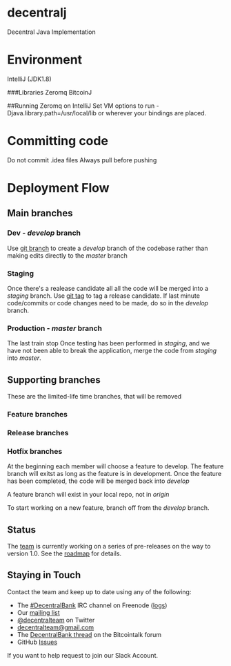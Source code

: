 decentralj
==========

Decentral Java Implementation

# Environment
IntelliJ (JDK1.8)

###Libraries
Zeromq
BitcoinJ

##Running Zeromq on IntelliJ
Set VM options to run -Djava.library.path=/usr/local/lib  or wherever your bindings are placed.

# Committing code
Do not commit .idea files
Always pull before pushing

# Deployment Flow

## Main branches

### Dev - *develop* branch
Use  [git branch](http://git-scm.com/book/ch3-2.html) to create a *develop* branch of the codebase rather than making edits directly to the *master* branch
> 
>

### Staging
Once there's a realease candidate all all the code will be merged into a *staging* branch.
Use [git tag](http://git-scm.com/book/en/Git-Basics-Tagging) to tag a release candidate.
If last minute code/commits or code changes need to be made, do so in the *develop* branch.

### Production - *master* branch
The last train stop
Once testing has been performed in *staging*, and we have not been able to break the application, merge the code from *staging* into *master*.

## Supporting branches
These are the limited-life time branches, that will be removed

### Feature branches
### Release branches
### Hotfix branches

At the beginning each member will choose a feature to develop.
The feature branch will exitst as long as the feature is in development.
Once the feature has been completed, the code will be merged back into *develop*

A feature branch will exist in your local repo, not in *origin*

To start working on a new feature, branch off from the *develop* branch.


Status
------

The [team](https://github.com/orgs/DecentralBank/people) is currently working on a series of pre-releases on the way to version 1.0. See the [roadmap](https://github.com/DecentralBank/decentralj/wiki/Roadmap) for details.



Staying in Touch
----------------

Contact the team and keep up to date using any of the following:

 - The [#DecentralBank](https://webchat.freenode.net/?channels=DecentralBank) IRC channel on Freenode ([logs](https://botbot.me/freenode/bitsquare)) 
 - Our [mailing list](https://groups.google.com/forum/#!forum/DecentralBank)
 - [@decentralteam](https://twitter.com/bitsquare_) on Twitter
 - [decentralteam@gmail.com](mailto:team@bitsquare.io)
 - The [DecentralBank thread](https://bitcointalk.org/index.php?topic=718112.new#new) on the Bitcointalk forum
 - GitHub [Issues](https://github.com/DecentralBank/decentralj/issues)

If you want to help request to join our Slack Account.


